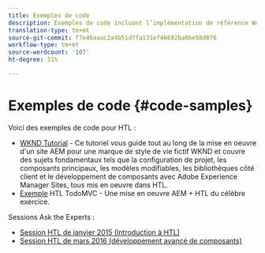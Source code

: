 ```yaml
---
title: Exemples de code
description: Exemples de code incluant l’implémentation de référence We.Retail
translation-type: tm+mt
source-git-commit: f7e46aaac2a4b51d7fa131ef46692ba6be58d878
workflow-type: tm+mt
source-wordcount: '107'
ht-degree: 31%

---
```



# Exemples de code {#code-samples}

Voici des exemples de code pour HTL :

* [WKND Tutorial](https://docs.adobe.com/content/help/fr-FR/experience-manager-learn/getting-started-wknd-tutorial-develop/overview.html)  - Ce tutoriel vous guide tout au long de la mise en oeuvre d&#39;un site AEM pour une marque de style de vie fictif WKND et couvre des sujets fondamentaux tels que la configuration de projet, les composants principaux, les modèles modifiables, les bibliothèques côté client et le développement de composants avec Adobe Experience Manager Sites, tous mis en oeuvre dans HTL.
* [Exemple](https://github.com/Adobe-Marketing-Cloud/aem-sightly-sample-todomvc)  HTL TodoMVC - Une mise en oeuvre AEM + HTL du célèbre exercice.

Sessions Ask the Experts :

* [Session HTL de janvier 2015 (Introduction à HTL)](http://scottsdigitalcommunity.blogspot.ca/2015/01/upcoming-sessions-of-ask-aem-community.html)
* [Session HTL de mars 2016 (développement avancé de composants)](http://scottsdigitalcommunity.blogspot.ca/2016/03/ask-aem-community-experts-deep-dive.html)
